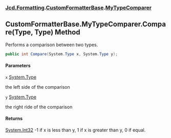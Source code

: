 ### [Jcd.Formatting](Jcd.Formatting.md 'Jcd.Formatting').[CustomFormatterBase](Jcd.Formatting.CustomFormatterBase.md 'Jcd.Formatting.CustomFormatterBase').[MyTypeComparer](Jcd.Formatting.CustomFormatterBase.MyTypeComparer.md 'Jcd.Formatting.CustomFormatterBase.MyTypeComparer')

## CustomFormatterBase.MyTypeComparer.Compare(Type, Type) Method

Performs a comparison between two types.

```csharp
public int Compare(System.Type x, System.Type y);
```
#### Parameters

<a name='Jcd.Formatting.CustomFormatterBase.MyTypeComparer.Compare(System.Type,System.Type).x'></a>

`x` [System.Type](https://docs.microsoft.com/en-us/dotnet/api/System.Type 'System.Type')

the left side of the comparison

<a name='Jcd.Formatting.CustomFormatterBase.MyTypeComparer.Compare(System.Type,System.Type).y'></a>

`y` [System.Type](https://docs.microsoft.com/en-us/dotnet/api/System.Type 'System.Type')

the right ride of the comparison

#### Returns
[System.Int32](https://docs.microsoft.com/en-us/dotnet/api/System.Int32 'System.Int32')
-1 if x is less than y, 1 if x is greater than y, 0 if equal.